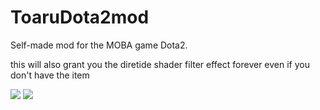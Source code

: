 # ToaruDota2mod
Self-made mod for the MOBA game Dota2.

this will also grant you the diretide shader filter effect forever even if you don't have the item

<img src="https://files.catbox.moe/ag6h7l.gif"/>

<img src="https://files.catbox.moe/rtu91g.gif"/>
